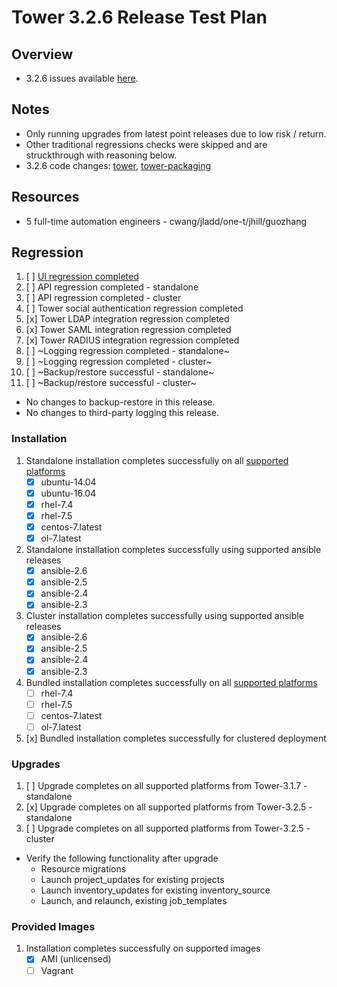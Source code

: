 # Tower 3.2.6 Release Test Plan

## Overview

* 3.2.6 issues available [here](https://github.com/ansible/tower/issues?q=is%3Aopen+is%3Aissue+milestone%3Arelease_3.2.6). 

## Notes

* Only running upgrades from latest point releases due to low risk / return.
* Other traditional regressions checks were skipped and are struckthrough with reasoning below.
* 3.2.6 code changes: [tower](https://github.com/ansible/tower/compare/release_3.2.5...release_3.2.6), [tower-packaging](https://github.com/ansible/tower-packaging/compare/release_3.2.5...release_3.2.6)

## Resources
* 5 full-time automation engineers - cwang/jladd/one-t/jhill/guozhang

## Regression
1. [ ] [UI regression completed](https://docs.google.com/document/d/1fCOn33OzpuSEa4R_b8MuFJzRBITqdAZlmfM0jUcziuc/edit)
1. [ ] API regression completed - standalone
1. [ ] API regression completed - cluster
1. [ ] Tower social authentication regression completed
1. [x] Tower LDAP integration regression completed
1. [x] Tower SAML integration regression completed
1. [x] Tower RADIUS integration regression completed
1. [ ] ~Logging regression completed - standalone~
1. [ ] ~Logging regression completed - cluster~
1. [ ] ~Backup/restore successful - standalone~
1. [ ] ~Backup/restore successful - cluster~
* No changes to backup-restore in this release.
* No changes to third-party logging this release.

### Installation
1. Standalone installation completes successfully on all [supported platforms](https://docs.ansible.com/ansible-tower/3.2.3/html/installandreference/requirements_refguide.html)
    * [x] ubuntu-14.04
    * [x] ubuntu-16.04
    * [x] rhel-7.4
    * [x] rhel-7.5
    * [x] centos-7.latest
    * [x] ol-7.latest
1. Standalone installation completes successfully using supported ansible releases
    * [x] ansible-2.6
    * [x] ansible-2.5
    * [x] ansible-2.4
    * [x] ansible-2.3
1. Cluster installation completes successfully using supported ansible releases
    * [x] ansible-2.6
    * [x] ansible-2.5
    * [x] ansible-2.4
    * [x] ansible-2.3
1. Bundled installation completes successfully on all [supported platforms](https://docs.ansible.com/ansible-tower/3.2.3/html/installandreference/tower_installer.html#bundled-install)
    * [ ] rhel-7.4
    * [ ] rhel-7.5
    * [ ] centos-7.latest
    * [ ] ol-7.latest
1. [x] Bundled installation completes successfully for clustered deployment

### Upgrades
1. [ ] Upgrade completes on all supported platforms from Tower-3.1.7 - standalone
1. [x] Upgrade completes on all supported platforms from Tower-3.2.5 - standalone
1. [ ] Upgrade completes on all supported platforms from Tower-3.2.5 - cluster
* Verify the following functionality after upgrade
    * Resource migrations
    * Launch project_updates for existing projects
    * Launch inventory_updates for existing inventory_source
    * Launch, and relaunch, existing job_templates

### Provided Images
1. Installation completes successfully on supported images
    * [x] AMI (unlicensed)
    * [ ] Vagrant

